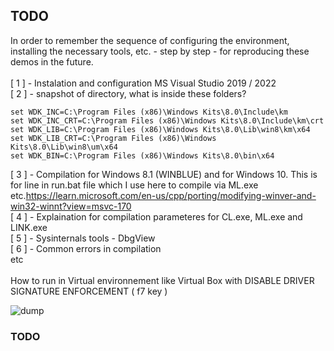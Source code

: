 <h2>TODO</h2>
In order to remember the sequence of configuring the environment, installing the necessary tools, etc. - step by step - 
for reproducing these demos in the future.
<br /><br />
[ 1 ] - Instalation and configuration MS Visual Studio 2019 / 2022 <br />
[ 2 ] - snapshot of directory, what is inside these folders?

```
set WDK_INC=C:\Program Files (x86)\Windows Kits\8.0\Include\km
set WDK_INC_CRT=C:\Program Files (x86)\Windows Kits\8.0\Include\km\crt
set WDK_LIB=C:\Program Files (x86)\Windows Kits\8.0\Lib\win8\km\x64
set WDK_LIB_CRT=C:\Program Files (x86)\Windows Kits\8.0\Lib\win8\um\x64
set WDK_BIN=C:\Program Files (x86)\Windows Kits\8.0\bin\x64
```

[ 3 ] - Compilation for Windows 8.1 (WINBLUE) and for Windows 10. This is for line in run.bat file which I use here to compile via ML.exe etc.https://learn.microsoft.com/en-us/cpp/porting/modifying-winver-and-win32-winnt?view=msvc-170<br />
[ 4 ] - Explaination for compilation parameteres for CL.exe, ML.exe and LINK.exe<br />
[ 5 ] - Sysinternals tools - DbgView<br />
[ 6 ] - Common errors in compilation <br />
etc
<br /><br />
How to run in Virtual environnement like Virtual Box with DISABLE DRIVER SIGNATURE ENFORCEMENT ( f7 key )

![dump](https://github.com/KarolDuracz/scratchpad/blob/main/Hello%20World%20Drivers/demo%206%20-%20Environment%20for%20WDM%20Win%208.1%20and%2010/output_booting_windows_10_on_VM7.gif?raw=true)


<h3>TODO</h3>
